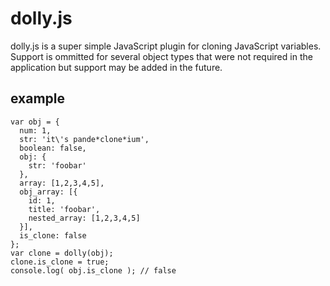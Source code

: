 # dolly.js

dolly.js is a super simple JavaScript plugin for cloning JavaScript variables. Support is ommitted for several object types that were not required in the application but support may be added in the future.

## example
```
var obj = {
  num: 1,
  str: 'it\'s pande*clone*ium',
  boolean: false,
  obj: {
    str: 'foobar'
  },
  array: [1,2,3,4,5],
  obj_array: [{
    id: 1,
    title: 'foobar',
    nested_array: [1,2,3,4,5]
  }],
  is_clone: false
};
var clone = dolly(obj);
clone.is_clone = true;
console.log( obj.is_clone ); // false
```

